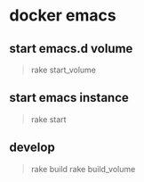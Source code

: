 # docker emacs

## start emacs.d volume

> rake start_volume

## start emacs instance

> rake start


## develop

> rake build
> rake build_volume
